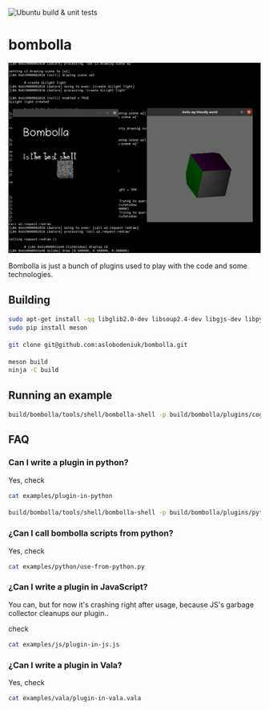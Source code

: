 ![Ubuntu build & unit tests](https://github.com/aslobodeniuk/bombolla/actions/workflows/ubuntu.yml/badge.svg)

# bombolla
![Screenshot](demo.png)

Bombolla is just a bunch of plugins used to play with the code and some technologies.

## Building

```bash
sudo apt-get install -qq libglib2.0-dev libsoup2.4-dev libgjs-dev libpython3-dev pkg-config indent valac ninja-build libcogl-pango-dev python3-pip python3-setuptools python3-wheel
sudo pip install meson

git clone git@github.com:aslobodeniuk/bombolla.git

meson build
ninja -C build
```

## Running an example

```bash
build/bombolla/tools/shell/bombolla-shell -p build/bombolla/plugins/cogl -i examples/cogl
```

## FAQ

### Can I write a plugin in python?

Yes, check
```bash
cat examples/plugin-in-python

build/bombolla/tools/shell/bombolla-shell -p build/bombolla/plugins/python/ -i examples/plugin-in-python
```

### ¿Can I call bombolla scripts from python?

Yes, check
```bash
cat examples/python/use-from-python.py
```

### ¿Can I write a plugin in JavaScript?

You can, but for now it's crashing right after usage, because JS's garbage collector cleanups our plugin..

check
```bash
cat examples/js/plugin-in-js.js
```

### ¿Can I write a plugin in Vala?

Yes, check
```bash
cat examples/vala/plugin-in-vala.vala
```
